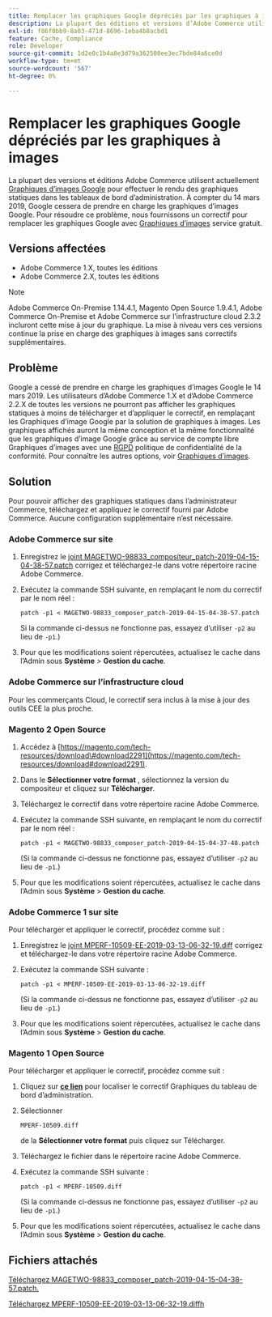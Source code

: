 ```yaml
---
title: Remplacer les graphiques Google dépréciés par les graphiques à images
description: La plupart des éditions et versions d’Adobe Commerce utilisent actuellement [Graphiques d’images Google](https://developers.google.com/chart/image/) pour effectuer le rendu de graphiques statiques dans les tableaux de bord d’administration. À compter du 14 mars 2019, Google cessera de prendre en charge les graphiques d’images Google. Pour résoudre ce problème, nous fournissons un correctif pour remplacer les graphiques d’images Google par le service gratuit [Graphiques d’images](https://www.image-charts.com/).
exl-id: f86f0bb9-8a03-471d-8696-1eba4b8acbd1
feature: Cache, Compliance
role: Developer
source-git-commit: 1d2e0c1b4a8e3d79a362500ee3ec7bde84a6ce0d
workflow-type: tm+mt
source-wordcount: '567'
ht-degree: 0%

---
```


# Remplacer les graphiques Google dépréciés par les graphiques à images

La plupart des versions et éditions Adobe Commerce utilisent actuellement [Graphiques d’images Google](https://developers.google.com/chart/image/) pour effectuer le rendu des graphiques statiques dans les tableaux de bord d’administration. À compter du 14 mars 2019, Google cessera de prendre en charge les graphiques d’images Google. Pour résoudre ce problème, nous fournissons un correctif pour remplacer les graphiques Google avec [Graphiques d’images](https://www.image-charts.com/) service gratuit.

## Versions affectées

* Adobe Commerce 1.X, toutes les éditions
* Adobe Commerce 2.X, toutes les éditions

>[!NOTE]
>
>Adobe Commerce On-Premise 1.14.4.1, Magento Open Source 1.9.4.1, Adobe Commerce On-Premise et Adobe Commerce sur l’infrastructure cloud 2.3.2 incluront cette mise à jour du graphique. La mise à niveau vers ces versions continue la prise en charge des graphiques à images sans correctifs supplémentaires.

## Problème

Google a cessé de prendre en charge les graphiques d’images Google le 14 mars 2019. Les utilisateurs d’Adobe Commerce 1.X et d’Adobe Commerce 2.2.X de toutes les versions ne pourront pas afficher les graphiques statiques à moins de télécharger et d’appliquer le correctif, en remplaçant les Graphiques d’image Google par la solution de graphiques à images. Les graphiques affichés auront la même conception et la même fonctionnalité que les graphiques d’image Google grâce au service de compte libre Graphiques d’images avec une [RGPD](https://www.image-charts.com/data-processing-addendum.html) politique de confidentialité de la conformité. Pour connaître les autres options, voir [Graphiques d’images](https://www.image-charts.com/).

## Solution

Pour pouvoir afficher des graphiques statiques dans l’administrateur Commerce, téléchargez et appliquez le correctif fourni par Adobe Commerce. Aucune configuration supplémentaire n’est nécessaire.

### Adobe Commerce sur site

1. Enregistrez le [joint MAGETWO-98833\_compositeur\_patch-2019-04-15-04-38-57.patch](assets/MAGETWO-98833_composer_patch-2019-04-15-04-38-57.patch.zip) corrigez et téléchargez-le dans votre répertoire racine Adobe Commerce.
1. Exécutez la commande SSH suivante, en remplaçant le nom du correctif par le nom réel :

   ```git
   patch -p1 < MAGETWO-98833_composer_patch-2019-04-15-04-38-57.patch
   ```

   Si la commande ci-dessus ne fonctionne pas, essayez d’utiliser `-p2` au lieu de `-p1`.)

1. Pour que les modifications soient répercutées, actualisez le cache dans l’Admin sous **Système** > **Gestion du cache**.

### Adobe Commerce sur l’infrastructure cloud

Pour les commerçants Cloud, le correctif sera inclus à la mise à jour des outils CEE la plus proche.

### Magento 2 Open Source

1. Accédez à [https://magento.com/tech-resources/download\#download2291](https://magento.com/tech-resources/download#download2291).
1. Dans le **Sélectionner votre format** , sélectionnez la version du compositeur et cliquez sur **Télécharger**.
1. Téléchargez le correctif dans votre répertoire racine Adobe Commerce.
1. Exécutez la commande SSH suivante, en remplaçant le nom du correctif par le nom réel :

   ```git
   patch -p1 < MAGETWO-98833_composer_patch-2019-04-15-04-37-48.patch
   ```

   (Si la commande ci-dessus ne fonctionne pas, essayez d’utiliser `-p2` au lieu de `-p1`.)

1. Pour que les modifications soient répercutées, actualisez le cache dans l’Admin sous **Système** > **Gestion du cache**.

### Adobe Commerce 1 sur site

Pour télécharger et appliquer le correctif, procédez comme suit :

1. Enregistrez le [joint MPERF-10509-EE-2019-03-13-06-32-19.diff](assets/MPERF-10509-EE-2019-03-13-06-32-19.diff.zip) corrigez et téléchargez-le dans votre répertoire racine Adobe Commerce.
1. Exécutez la commande SSH suivante :

   ```git
   patch -p1 < MPERF-10509-EE-2019-03-13-06-32-19.diff
   ```

   (Si la commande ci-dessus ne fonctionne pas, essayez d’utiliser `-p2` au lieu de `-p1`.)

1. Pour que les modifications soient répercutées, actualisez le cache dans l’Admin sous **Système** > **Gestion du cache**.

### Magento 1 Open Source

Pour télécharger et appliquer le correctif, procédez comme suit :

1. Cliquez sur [**ce lien**](https://magento.com/tech-resources/download#download2283) pour localiser le correctif Graphiques du tableau de bord d’administration.
1. Sélectionner

   ```git
   MPERF-10509.diff
   ```

   de la **Sélectionner votre format** puis cliquez sur Télécharger.

1. Téléchargez le fichier dans le répertoire racine Adobe Commerce.
1. Exécutez la commande SSH suivante :

   ```git
   patch -p1 < MPERF-10509.diff
   ```

   (Si la commande ci-dessus ne fonctionne pas, essayez d’utiliser `-p2` au lieu de `-p1`.)

1. Pour que les modifications soient répercutées, actualisez le cache dans l’Admin sous **Système** > **Gestion du cache**.

## Fichiers attachés

[Téléchargez MAGETWO-98833_composer_patch-2019-04-15-04-38-57.patch.](assets/MAGETWO-98833_composer_patch-2019-04-15-04-38-57.patch)

[Téléchargez MPERF-10509-EE-2019-03-13-06-32-19.diffh](assets/MPERF-10509-EE-2019-03-13-06-32-19.diff)
